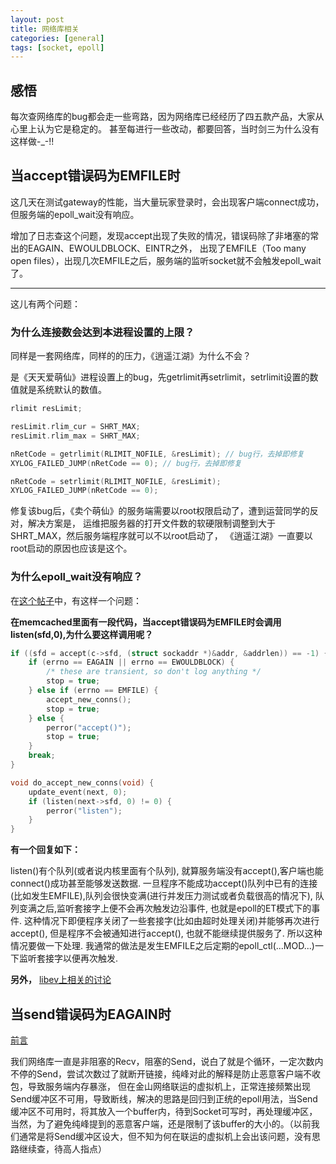 ```yaml
---
layout: post
title: 网络库相关
categories: [general]
tags: [socket, epoll]
---
```


## 感悟 ##
每次查网络库的bug都会走一些弯路，因为网络库已经经历了四五款产品，大家从心里上认为它是稳定的。
甚至每进行一些改动，都要回答，当时剑三为什么没有这样做-_-!!

## 当accept错误码为EMFILE时 ##

这几天在测试gateway的性能，当大量玩家登录时，会出现客户端connect成功，但服务端的epoll_wait没有响应。

增加了日志查这个问题，发现accept出现了失败的情况，错误码除了非堵塞的常出的EAGAIN、EWOULDBLOCK、EINTR之外，
出现了EMFILE（Too many open files），出现几次EMFILE之后，服务端的监听socket就不会触发epoll_wait了。

----------

这儿有两个问题：
### 为什么连接数会达到本进程设置的上限？ ###
同样是一套网络库，同样的的压力，《逍遥江湖》为什么不会？

是《天天爱萌仙》进程设置上的bug，先getrlimit再setrlimit，setrlimit设置的数值就是系统默认的数值。
    
```C
rlimit resLimit;

resLimit.rlim_cur = SHRT_MAX;
resLimit.rlim_max = SHRT_MAX;

nRetCode = getrlimit(RLIMIT_NOFILE, &resLimit); // bug行，去掉即修复
XYLOG_FAILED_JUMP(nRetCode == 0); // bug行，去掉即修复

nRetCode = setrlimit(RLIMIT_NOFILE, &resLimit);
XYLOG_FAILED_JUMP(nRetCode == 0);
```

修复该bug后，《卖个萌仙》的服务端需要以root权限启动了，遭到运营同学的反对，解决方案是，
运维把服务器的打开文件数的软硬限制调整到大于SHRT_MAX，然后服务端程序就可以不以root启动了，
《逍遥江湖》一直要以root启动的原因也应该是这个。

### 为什么epoll_wait没有响应？ ###

在[这个帖子](http://bbs.chinaunix.net/thread-1495863-1-1.html)中，有这样一个问题：

**在memcached里面有一段代码，当accept错误码为EMFILE时会调用listen(sfd,0),为什么要这样调用呢？**
    
```C
if ((sfd = accept(c->sfd, (struct sockaddr *)&addr, &addrlen)) == -1) {
    if (errno == EAGAIN || errno == EWOULDBLOCK) {
        /* these are transient, so don't log anything */
        stop = true;
    } else if (errno == EMFILE) {
        accept_new_conns();
        stop = true;
    } else {
        perror("accept()");
        stop = true;
    }
    break;
}

void do_accept_new_conns(void) {
    update_event(next, 0);
    if (listen(next->sfd, 0) != 0) {
        perror("listen");
    }
}
```

**有一个回复如下：**

listen()有个队列(或者说内核里面有个队列),
就算服务端没有accept(),客户端也能connect()成功甚至能够发送数据.
一旦程序不能成功accept()队列中已有的连接(比如发生EMFILE),队列会很快变满(进行并发压力测试或者负载很高的情况下),
队列变满之后,监听套接字上便不会再次触发边沿事件,
也就是epoll的ET模式下的事件.
这种情况下即便程序关闭了一些套接字(比如由超时处理关闭)并能够再次进行accept(),
但是程序不会被通知进行accept(), 也就不能继续提供服务了.
所以这种情况要做一下处理.
我通常的做法是发生EMFILE之后定期的epoll_ctl(...MOD...)一下监听套接字以便再次触发.

**另外，**
[libev上相关的讨论](http://search.cpan.org/~mlehmann/EV-4.15/libev/ev.pod#The_special_problem_of_accept\(\)ing_when_you_can't)


## 当send错误码为EAGAIN时 ##

<a href='#info'>前言</a> 

我们网络库一直是非阻塞的Recv，阻塞的Send，说白了就是个循环，一定次数内不停的Send，尝试次数过了就断开链接，纯峰对此的解释是防止恶意客户端不收包，导致服务端内存暴涨，
但在金山网络联运的虚拟机上，正常连接频繁出现Send缓冲区不可用，导致断线，解决的思路是回归到正统的epoll用法，当Send缓冲区不可用时，将其放入一个buffer内，待到Socket可写时，再处理缓冲区，当然，为了避免纯峰提到的恶意客户端，还是限制了该buffer的大小的。（以前我们通常是将Send缓冲区设大，但不知为何在联运的虚拟机上会出该问题，没有思路继续查，待高人指点）
